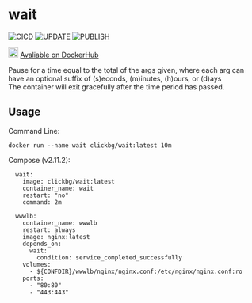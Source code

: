 # wait


[![CICD](https://github.com/clickbg/wait/workflows/CICD/badge.svg?branch=main)](https://github.com/clickbg/wait/actions/workflows/cicd.yaml)
[![UPDATE](https://github.com/clickbg/wait/workflows/UPDATE/badge.svg?branch=main)](https://github.com/clickbg/wait/actions/workflows/update.yaml)
[![PUBLISH](https://github.com/clickbg/wait/workflows/PUBLISH/badge.svg)](https://github.com/clickbg/wait/actions/workflows/publish.yaml)

<img src="https://www.docker.com/wp-content/uploads/2022/03/vertical-logo-monochromatic.png" width="20" height="20"> [Avaliable on DockerHub](https://hub.docker.com/r/clickbg/wait)

Pause for a time equal to the total of the args given, where each arg can
have an optional suffix of (s)econds, (m)inutes, (h)ours, or (d)ays  
The container will exit gracefully after the time period has passed.

**Usage**
--
Command Line:

    docker run --name wait clickbg/wait:latest 10m

Compose (v2.11.2):

      wait:
        image: clickbg/wait:latest
        container_name: wait
        restart: "no"
        command: 2m
    
      wwwlb:
        container_name: wwwlb
        restart: always
        image: nginx:latest
        depends_on:
          wait:
            condition: service_completed_successfully
        volumes:
          - ${CONFDIR}/wwwlb/nginx/nginx.conf:/etc/nginx/nginx.conf:ro
        ports:
          - "80:80"
          - "443:443"
